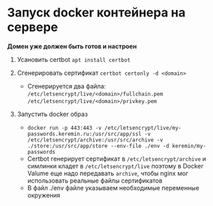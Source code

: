 # Запуск docker контейнера на сервере

**Домен уже должен быть готов и настроен**

1. Усановить certbot `apt install certbot`

2. Сгенерировать сертификат `certbot certonly -d <domain>`

   - Сгенерируется два файла:
     `/etc/letsencrypt/live/<domain>/fullchain.pem`
     `/etc/letsencrypt/live/<domain>/privkey.pem`

3. Запустить docker образ
   - `docker run -p 443:443 -v /etc/letsencrypt/live/my-passwords.keremin.ru:/usr/src/app/ssl -v /etc/letsencrypt/archive:/usr/src/archive -v ./store:/usr/src/app/store --env-file ./env -d keremin/my-passwords`
   - Certbot генерирует сертификат в `/etc/letsencrypt/archive` и симлинки кладет в `/etc/letsencrypt/live` поэтому в Docker Valume еще надо передавать `archive`, чтобы nginx мог использовать реальные файлы сертификатов
   - В файл ./env файле указываем необходимые переменные окружения
